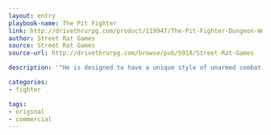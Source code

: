 ```yaml
---
layout: entry
playbook-name: The Pit Fighter
link: http://drivethrurpg.com/product/119947/The-Pit-Fighter-Dungeon-World-Playbook
author: Street Rat Games
source: Street Rat Games
source-url: http://drivethrurpg.com/browse/pub/5918/Street-Rat-Games

description: '"He is designed to have a unique style of unarmed combat, based on some of the most popular gladiators on live action TV today!"'

categories:
- fighter

tags:
- original
- commercial
---
```

